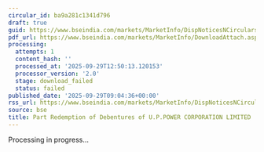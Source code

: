 ```yaml
---
circular_id: ba9a281c1341d796
draft: true
guid: https://www.bseindia.com/markets/MarketInfo/DispNoticesNCirculars.aspx?Noticeid={2019F60A-3DA3-4B47-8AB7-5D4CC6288F1A}&noticeno=20250929-21&dt=09/29/2025&icount=21&totcount=48&flag=0
pdf_url: https://www.bseindia.com/markets/MarketInfo/DownloadAttach.aspx?id=20250929-21&attachedId=
processing:
  attempts: 1
  content_hash: ''
  processed_at: '2025-09-29T12:50:13.120153'
  processor_version: '2.0'
  stage: download_failed
  status: failed
published_date: '2025-09-29T09:04:36+00:00'
rss_url: https://www.bseindia.com/markets/MarketInfo/DispNoticesNCirculars.aspx?Noticeid={2019F60A-3DA3-4B47-8AB7-5D4CC6288F1A}&noticeno=20250929-21&dt=09/29/2025&icount=21&totcount=48&flag=0
source: bse
title: Part Redemption of Debentures of U.P.POWER CORPORATION LIMITED
---
```


Processing in progress...